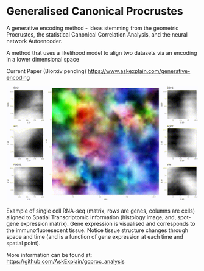 # Generalised Canonical Procrustes
A generative encoding method - ideas stemming from the geometric Procrustes, the statistical Canonical Correlation Analysis, and the neural network Autoencoder.

A method that uses a likelihood model to align two datasets via an encoding in a lower dimensional space

Current Paper (Biorxiv pending)
https://www.askexplain.com/generative-encoding

![](main_splatter.gif)

Example of single cell RNA-seq (matrix, rows are genes, columns are cells) aligned to Spatial Transcriptomic information (histology image, and, spot-gene expression matrix). Gene expression is visualised and corresponds to the immunofluoresecent tissue. Notice tissue structure changes through space and time (and is a function of gene expression at each time and spatial point).

More information can be found at: https://github.com/AskExplain/gcproc_analysis
